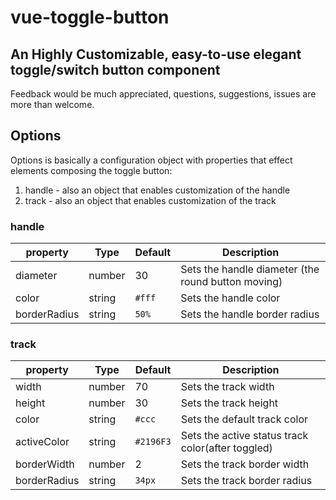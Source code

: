 # vue-toggle-button
## An Highly Customizable, easy-to-use elegant toggle/switch button component

Feedback would be much appreciated, questions, suggestions, issues are more than welcome.

## Options
Options is basically a configuration object with properties that effect elements composing
the toggle button:
1) handle - also an object that enables customization of the handle
2) track - also an object that enables customization of the track

### handle
| property | Type | Default |Description |
| --- | --- | --- | --- |
| diameter | number | 30 | Sets the handle diameter (the round button moving) |
| color | string | ```#fff``` | Sets the handle color |
| borderRadius | string | ```50%``` | Sets the handle border radius |

### track
| property | Type | Default | Description |
| --- | --- | --- | --- |
| width | number | 70 | Sets the track width |
| height | number | 30 | Sets the track height |
| color | string | ```#ccc``` | Sets the default track color |
| activeColor | string | ```#2196F3``` | Sets the active status track color(after toggled) |
| borderWidth | number | 2 | Sets the track border width |
| borderRadius | string | ```34px``` | Sets the track border radius |